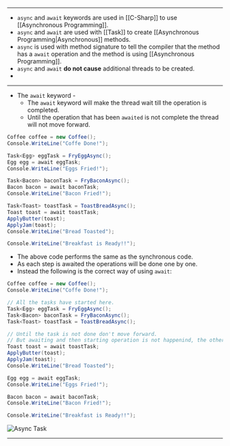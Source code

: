 
---
- `async` and `await` keywords are used in [[C-Sharp]] to use [[Asynchronous Programming]].
- `async` and `await` are used with [[Task]] to create [[Asynchronous Programming|Asynchronous]] methods.
- `async` is used with method signature to tell the compiler that the method has a `await` operation and the method is using [[Asynchronous Programming]]. 
- `async` and `await` **do not cause** additional threads to be created.
- 
---
- The `await` keyword - 
	- The `await` keyword will make the thread wait till the operation is completed.
	- Until the operation that has been `awaited` is not complete the thread will not move forward.
```cs
Coffee coffee = new Coffee();
Console.WriteLine("Coffe Done!");

Task<Egg> eggTask = FryEggAsync();
Egg egg = await eggTask;
Console.WriteLine("Eggs Fried!");

Task<Bacon> baconTask = FryBaconAsync();
Bacon bacon = await baconTask;
Console.WriteLine("Bacon Fried!");

Task<Toast> toastTask = ToastBreadAsync();
Toast toast = await toastTask;
ApplyButter(toast);
ApplyJam(toast);
Console.WriteLine("Bread Toasted");

Console.WriteLine("Breakfast is Ready!!");
```
- The above code performs the same as the synchronous code.
- As each step is awaited the operations will be done one by one.
- Instead the following is the correct way of using `await`:
```cs
Coffee coffee = new Coffee();
Console.WriteLine("Coffe Done!");

// All the tasks have started here.
Task<Egg> eggTask = FryEggAsync();
Task<Bacon> baconTask = FryBaconAsync();
Task<Toast> toastTask = ToastBreadAsync();

// Until the task is not done don't move forward.
// But awaiting and then starting operation is not happenind, the other operations are already working concurrently.
Toast toast = await toastTask;
ApplyButter(toast);
ApplyJam(toast);
Console.WriteLine("Bread Toasted");

Egg egg = await eggTask;
Console.WriteLine("Eggs Fried!");

Bacon bacon = await baconTask;
Console.WriteLine("Bacon Fried!");

Console.WriteLine("Breakfast is Ready!!");
```
![Async Task](https://learn.microsoft.com/en-us/dotnet/csharp/asynchronous-programming/media/asynchronous-breakfast.png)

---
